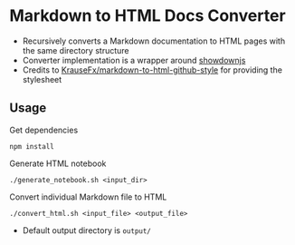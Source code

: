 # Markdown to HTML Docs Converter

- Recursively converts a Markdown documentation to HTML pages with the
same directory structure
- Converter implementation is a wrapper around [showdownjs](https://github.com/showdownjs/showdown)
- Credits to [KrauseFx/markdown-to-html-github-style](https://github.com/KrauseFx/markdown-to-html-github-style) for providing the stylesheet

## Usage

Get dependencies
```
npm install
```

Generate HTML notebook
```
./generate_notebook.sh <input_dir>
```

Convert individual Markdown file to HTML
```
./convert_html.sh <input_file> <output_file>
```

- Default output directory is `output/`
